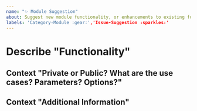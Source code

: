 ```yaml
---
name: "✨ Module Suggestion"
about: Suggest new module functionality, or enhancements to existing functionality.
labels: 'Category-Module :gear:','Issue-Suggestion :sparkles:'
---
```


# Describe "Functionality"

<!-- A clear and concise description of the functionality, module commands, parameters, etc.,  you're suggesting. -->

## Context "Private or Public? What are the use cases? Parameters? Options?"

<!-- Define the potential use cases of the suggested commands or functionality. -->

## Context "Additional Information"

<!-- Add any other context or references you think would be helpful (existing unit tests, documentation, etc.) -->
